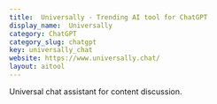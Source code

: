 ```yaml
---
title:  Universally - Trending AI tool for ChatGPT
display_name:  Universally
category: ChatGPT
category_slug: chatgpt
key: universally_chat
website: https://www.universally.chat/
layout: aitool
---
```


Universal chat assistant for content discussion.

